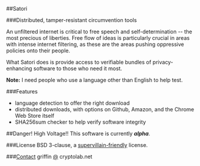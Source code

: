 ##Satori

###Distributed, tamper-resistant circumvention tools

An unfiltered internet is critical to free speech and self-determination -- the most precious of liberties. Free flow of ideas is particularly crucial in areas with intense internet filtering, as these are the areas pushing oppressive policies onto their people.

What Satori does is provide access to verifiable bundles of privacy-enhancing software to those who need it most.

**Note:** I need people who use a language other than English to help test.

###Features
* language detection to offer the right download
* distributed downloads, with options on Github, Amazon, and the Chrome Web Store itself
* SHA256sum checker to help verify software integrity

##Danger! High Voltage!!
This software is currently ***alpha***.

###License
BSD 3-clause, a [supervillain-friendly](http://i.imgur.com/1xV099o.jpg) license.

###[Contact](https://github.com/glamrock/contact)
griffin [@](at) cryptolab.net
